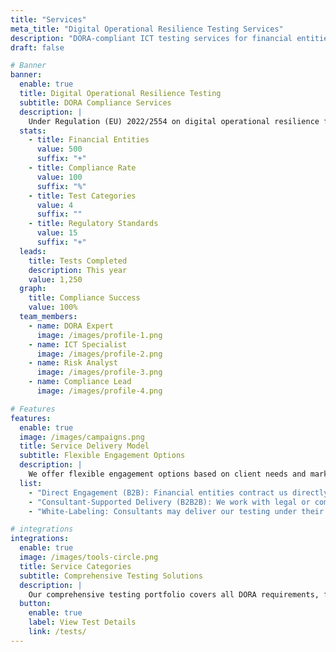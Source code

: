 ```yaml
---
title: "Services"
meta_title: "Digital Operational Resilience Testing Services"
description: "DORA-compliant ICT testing services for financial entities - independent, proportionate, and audit-ready"
draft: false

# Banner
banner:
  enable: true
  title: Digital Operational Resilience Testing
  subtitle: DORA Compliance Services
  description: |
    Under Regulation (EU) 2022/2554 on digital operational resilience for the financial sector (DORA), all financial entities are required to test their ICT systems, tools, and processes regularly. The scope, type, and frequency of such testing must reflect the entity's size, risk profile, and criticality of its operations. Our services are designed to fulfil these regulatory obligations in a manner that is independent, proportionate, and audit-ready, supporting full alignment with Chapter IV of DORA.
  stats:
    - title: Financial Entities
      value: 500
      suffix: "+"
    - title: Compliance Rate
      value: 100
      suffix: "%"
    - title: Test Categories
      value: 4
      suffix: ""
    - title: Regulatory Standards
      value: 15
      suffix: "+"
  leads:
    title: Tests Completed
    description: This year
    value: 1,250
  graph:
    title: Compliance Success
    value: 100%
  team_members:
    - name: DORA Expert
      image: /images/profile-1.png
    - name: ICT Specialist
      image: /images/profile-2.png
    - name: Risk Analyst
      image: /images/profile-3.png
    - name: Compliance Lead
      image: /images/profile-4.png

# Features
features:
  enable: true
  image: /images/campaigns.png
  title: Service Delivery Model
  subtitle: Flexible Engagement Options
  description: |
    We offer flexible engagement options based on client needs and market structure, ensuring seamless integration with your existing advisory relationships.
  list:
    - "Direct Engagement (B2B): Financial entities contract us directly for testing services"
    - "Consultant-Supported Delivery (B2B2B): We work with legal or compliance consultants to integrate our technical outputs into broader DORA advisory packages"
    - "White-Labeling: Consultants may deliver our testing under their own brand, supported by backend service-level agreements"

# integrations
integrations:
  enable: true
  image: /images/tools-circle.png
  title: Service Categories
  subtitle: Comprehensive Testing Solutions
  description: |
    Our comprehensive testing portfolio covers all DORA requirements, from baseline assessments to advanced threat-led penetration testing, with optional regulatory documentation support.
  button:
    enable: true
    label: View Test Details
    link: /tests/
---
```

